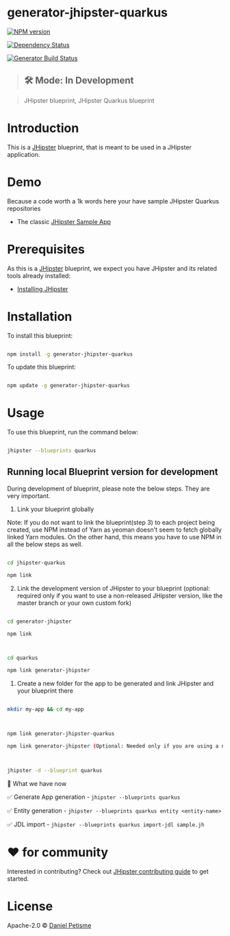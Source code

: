 # generator-jhipster-quarkus

[![NPM version][npm-image]][npm-url]

[![Dependency Status][daviddm-image]][daviddm-url]

[![Generator Build Status][github-actions-generator-ci-image]][github-actions-url]

> ## 🛠 Mode: In Development

> JHipster blueprint, JHipster Quarkus blueprint

# Introduction

This is a [JHipster](https://www.jhipster.tech/) blueprint, that is meant to be used in a JHipster application.

# Demo

Because a code worth a 1k words here your have sample JHipster Quarkus repositories

-   The classic [JHipster Sample App](https://github.com/jhipster/jhipster-sample-app-quarkus)

# Prerequisites

As this is a [JHipster](https://www.jhipster.tech/) blueprint, we expect you have JHipster and its related tools already installed:

-   [Installing JHipster](https://www.jhipster.tech/installation/)

# Installation

To install this blueprint:

```bash

npm install -g generator-jhipster-quarkus

```

To update this blueprint:

```bash

npm update -g generator-jhipster-quarkus

```

# Usage

To use this blueprint, run the command below:

```bash

jhipster --blueprints quarkus

```

## Running local Blueprint version for development

During development of blueprint, please note the below steps. They are very important.

1. Link your blueprint globally

Note: If you do not want to link the blueprint(step 3) to each project being created, use NPM instead of Yarn as yeoman doesn't seem to fetch globally linked Yarn modules. On the other hand, this means you have to use NPM in all the below steps as well.

```bash

cd jhipster-quarkus

npm link

```

2. Link the development version of JHipster to your blueprint (optional: required only if you want to use a non-released JHipster version, like the master branch or your own custom fork)

```bash

cd generator-jhipster

npm link



cd quarkus

npm link generator-jhipster

```

1. Create a new folder for the app to be generated and link JHipster and your blueprint there

```bash

mkdir my-app && cd my-app



npm link generator-jhipster-quarkus

npm link generator-jhipster (Optional: Needed only if you are using a non-released JHipster version)



jhipster -d --blueprint quarkus

```

🚦 What we have now

✅ Generate App generation - `jhipster --blueprints quarkus`

✅ Entity generation - `jhipster --blueprints quarkus entity <entity-name>`

✅ JDL import - `jhipster --blueprints quarkus import-jdl sample.jh`

# ❤️ for community

Interested in contributing?
Check out [JHipster contributing guide](https://github.com/jhipster/generator-jhipster/blob/master/CONTRIBUTING.md) to get started.

# License

Apache-2.0 © [Daniel Petisme](https://github.com/danielpetisme)

[npm-image]: https://img.shields.io/npm/v/generator-jhipster-quarkus.svg
[npm-url]: https://npmjs.org/package/generator-jhipster-quarkus
[daviddm-image]: https://david-dm.org/jhipster/jhipster-quarkus.svg?theme=shields.io
[daviddm-url]: https://david-dm.org/jhipster/jhipster-quarkus
[github-actions-generator-ci-image]: https://github.com/jhipster/jhipster-quarkus/workflows/Generator%20CI/badge.svg
[github-actions-url]: https://github.com/jhipster/jhipster-quarkus/actions
